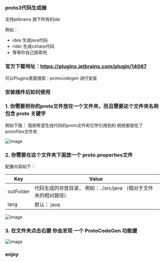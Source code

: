 ### proto3代码生成器

支持jetbrains 旗下所有的ide

例如：
- idea 生成java代码
- rider 生成csharp代码
- 等等你自己探索吧

### 官方下载地址：https://plugins.jetbrains.com/plugin/14067

可以Plugins里面搜索：protocodegen 进行安装

### 安装插件后如何使用

### 1. 你需要把你的proto文件放在一个文件夹，而且需要这个文件夹名称包含 proto 关键字

例如下图： 我把希望生成代码的proto文件和它所引用到的 统统都放在了 protofiles文件夹

![image](https://images4.c-ctrip.com/target/zb041f000001fxw7hC7DE.png)


### 2. 你需要在这个文件夹下面放一个 proto.properties文件
配置内容如下：


Key | Value
---|---
outFolder | 代码生成的存放目录， 例如：../src/java （相对于文件夹的相对路径）
lang | 默认： java

![image](https://images4.c-ctrip.com/target/zb071f000001gflnf791A.png)


### 3. 在文件夹点击右键 你会发现 一个 ProtoCodeGen 功能键


![image](https://images4.c-ctrip.com/target/zb0p1f000001fy1qn149A.png)

### enjoy
